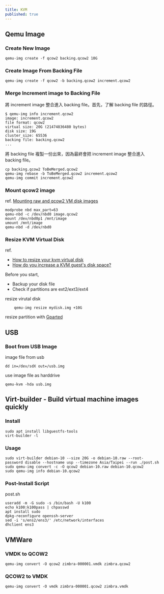 ```yaml
---
title: KVM
published: true
---
```


## Qemu Image

### Create New Image

    qemu-img create -f qcow2 backing.qcow2 10G

### Create Image From Backing File

    qemu-img create -f qcow2 -b backing.qcow2 increment.qcow2

### Merge Increment image to Backing File

將 increment image 整合進入 backing file。首先，了解 backing file 的路徑。

    $ qemu-img info increment.qcow2
    image: increment.qcow2
    file format: qcow2
    virtual size: 20G (21474836480 bytes)
    disk size: 19G
    cluster_size: 65536
    backing file: backing.qcow2
    ...

將 backing file 複製一份出來，因為最終會把 increment image 整合進入 backing file。

    cp backing.qcow2 ToBeMerged.qcow2
    qemu-img rebase -b ToBeMerged.qcow2 increment.qcow2
    qemu-img commit increment.qcow2

### Mount qcow2 image
ref. [Mounting raw and qcow2 VM disk images](http://alexeytorkhov.blogspot.tw/2009/09/mounting-raw-and-qcow2-vm-disk-images.html)

    modprobe nbd max_part=63
    qemu-nbd -c /dev/nbd0 image.qcow2
    mount /dev/nbd0p1 /mnt/image
    umount /mnt/image
    qemu-nbd -d /dev/nbd0

### Resize KVM Virtual Disk
ref.

* [How to resize your kvm virtual disk](http://www.linux-kvm.com/content/how-resize-your-kvm-virtual-disk)
* [How do you increase a KVM guest's disk space?](http://serverfault.com/questions/324281/how-do-you-increase-a-kvm-guests-disk-space)

Before you start,

* Backup your disk file
* Check if partitions are ext2/ext3/ext4

resize virutal disk

        qemu-img resize mydisk.img +10G

resize partition with [Gparted](http://gparted.sourceforge.net/)

## USB

### Boot from USB Image

image file from usb

    dd in=/dev/sdX out=/usb.img

use image file as harddrive

    qemu-kvm -hda usb.img

## Virt-builder - Build virtual machine images quickly

### Install

    sudo apt install libguestfs-tools
    virt-builder -l

### Usage

    sudo virt-builder debian-10 --size 20G -o debian-10.raw --root-password disable --hostname usp --timezone Asia/Taipei --run ./post.sh
    sudo qemu-img convert -c -O qcow2 debian-10.raw debian-10.qcow2
    sudo qemu-img info debian-10.qcow2

### Post-Install Script

post.sh

    useradd -m -G sudo -s /bin/bash -U k100
    echo k100:k100pass | chpasswd
    apt install sudo
    dpkg-reconfigure openssh-server
    sed -i 's/ens2/ens3/' /etc/network/interfaces
    dhclient ens3

## VMWare

### VMDK to QCOW2

    qemu-img convert -O qcow2 zimbra-000001.vmdk zimbra.qcow2

### QCOW2 to VMDK

    qemu-img convert -O vmdk zimbra-000001.qcow2 zimbra.vmdk
